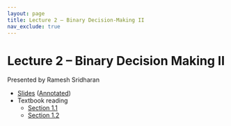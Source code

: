 ```yaml
---
layout: page
title: Lecture 2 – Binary Decision-Making II
nav_exclude: true
---
```


# Lecture 2 – Binary Decision Making II

Presented by Ramesh Sridharan

- [Slides](https://docs.google.com/presentation/d/1tQIPlnu-1f_PVY3M9X01sTrew7FXWfIXqzToft0lHOI/edit?usp=sharing) ([Annotated](https://drive.google.com/file/d/1vaXCohYtMqK8oZT4v5N_t1KXlEgQV2RW/view?usp=drive_link))
- Textbook reading
  - [Section 1.1](https://data102.org/ds-102-book/content/chapters/01/01_decisions_and_errors.html)
  - [Section 1.2](https://data102.org/ds-102-book/content/chapters/01/02_hypothesis_testing.html)
